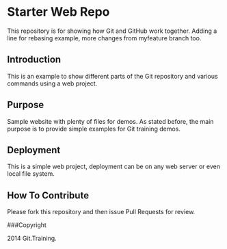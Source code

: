 # Starter Web Repo

This repository is for showing how Git and GitHub work together. Adding a line for rebasing example, more changes from myfeature branch too.

## Introduction

This is an example to show different parts of the Git repository and various commands using a web project.

## Purpose

Sample website with plenty of files for demos. As stated before, the main purpose is to provide simple examples for Git training demos.

## Deployment

This is a simple web project, deployment can be on any web server or even local file system.

## How To Contribute

Please fork this repository and then issue Pull Requests for review.


###Copyright

2014 Git.Training.